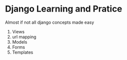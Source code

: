 # Django Learning and Pratice
Almost if not all django concepts made easy

1. Views
2. url mapping
3. Models
4. Forms
5. Templates
